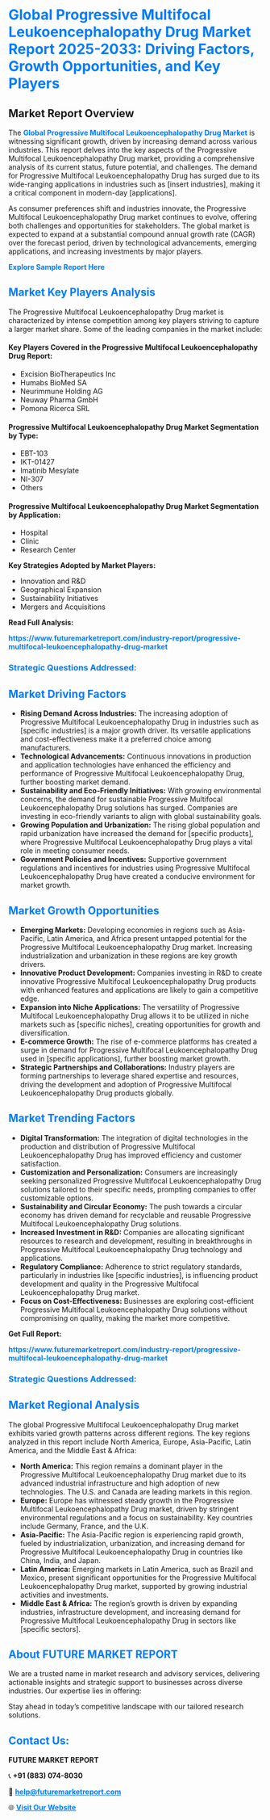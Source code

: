<h1 style="color: #007BFF;">Global Progressive Multifocal Leukoencephalopathy Drug Market Report 2025-2033: Driving Factors, Growth Opportunities, and Key Players</h1>

<section id="overview">
<h2>Market Report Overview</h2>
<p>The <a href="https://www.futuremarketreport.com/industry-report/progressive-multifocal-leukoencephalopathy-drug-market" style="color: #007BFF; text-decoration: none;"><strong>Global Progressive Multifocal Leukoencephalopathy Drug Market</strong></a> is witnessing significant growth, driven by increasing demand across various industries. This report delves into the key aspects of the Progressive Multifocal Leukoencephalopathy Drug market, providing a comprehensive analysis of its current status, future potential, and challenges. The demand for Progressive Multifocal Leukoencephalopathy Drug has surged due to its wide-ranging applications in industries such as [insert industries], making it a critical component in modern-day [applications].</p>
<p>As consumer preferences shift and industries innovate, the Progressive Multifocal Leukoencephalopathy Drug market continues to evolve, offering both challenges and opportunities for stakeholders. The global market is expected to expand at a substantial compound annual growth rate (CAGR) over the forecast period, driven by technological advancements, emerging applications, and increasing investments by major players.</p>
</section>

<section id="overview">
<p><a href="https://www.futuremarketreport.com/request-sample/reportId=53262" style="color: #007BFF; text-decoration: none;"><strong>Explore Sample Report Here</strong></a></p>
</section>

<section id="key-players">
<h2 style="color: #007BFF;">Market Key Players Analysis</h2>
<p>The Progressive Multifocal Leukoencephalopathy Drug market is characterized by intense competition among key players striving to capture a larger market share. Some of the leading companies in the market include:</p>
<h4>Key Players Covered in the Progressive Multifocal Leukoencephalopathy Drug Report:</h4>
<ul><li>Excision BioTherapeutics Inc</li><li>Humabs BioMed SA</li><li>Neurimmune Holding AG</li><li>Neuway Pharma GmbH</li><li>Pomona Ricerca SRL</li></ul>
<h4>Progressive Multifocal Leukoencephalopathy Drug Market Segmentation by Type:</h4>
<ul><li>EBT-103</li><li>IKT-01427</li><li>Imatinib Mesylate</li><li>NI-307</li><li>Others</li></ul>

<h4>Progressive Multifocal Leukoencephalopathy Drug Market Segmentation by Application:</h4>
<ul><li>Hospital</li><li>Clinic</li><li>Research Center</li></ul>
<p><strong>Key Strategies Adopted by Market Players:</strong></p>
<ul>
<li>Innovation and R&D</li>
<li>Geographical Expansion</li>
<li>Sustainability Initiatives</li>
<li>Mergers and Acquisitions</li>
</ul>
</section>

<section>
<p><strong>Read Full Analysis: </strong></p><a href="https://www.futuremarketreport.com/industry-report/progressive-multifocal-leukoencephalopathy-drug-market" style="color: #007BFF; text-decoration: none;"><strong>https://www.futuremarketreport.com/industry-report/progressive-multifocal-leukoencephalopathy-drug-market</strong></a>
<h3 style="color: #007BFF;">Strategic Questions Addressed:</h3>
</section>

<section id="driving-factors">
<h2 style="color: #007BFF;">Market Driving Factors</h2>
<ul>
<li><strong>Rising Demand Across Industries:</strong> The increasing adoption of Progressive Multifocal Leukoencephalopathy Drug in industries such as [specific industries] is a major growth driver. Its versatile applications and cost-effectiveness make it a preferred choice among manufacturers.</li>
<li><strong>Technological Advancements:</strong> Continuous innovations in production and application technologies have enhanced the efficiency and performance of Progressive Multifocal Leukoencephalopathy Drug, further boosting market demand.</li>
<li><strong>Sustainability and Eco-Friendly Initiatives:</strong> With growing environmental concerns, the demand for sustainable Progressive Multifocal Leukoencephalopathy Drug solutions has surged. Companies are investing in eco-friendly variants to align with global sustainability goals.</li>
<li><strong>Growing Population and Urbanization:</strong> The rising global population and rapid urbanization have increased the demand for [specific products], where Progressive Multifocal Leukoencephalopathy Drug plays a vital role in meeting consumer needs.</li>
<li><strong>Government Policies and Incentives:</strong> Supportive government regulations and incentives for industries using Progressive Multifocal Leukoencephalopathy Drug have created a conducive environment for market growth.</li>
</ul>
</section>

<section id="growth-opportunities">
<h2 style="color: #007BFF;">Market Growth Opportunities</h2>
<ul>
<li><strong>Emerging Markets:</strong> Developing economies in regions such as Asia-Pacific, Latin America, and Africa present untapped potential for the Progressive Multifocal Leukoencephalopathy Drug market. Increasing industrialization and urbanization in these regions are key growth drivers.</li>
<li><strong>Innovative Product Development:</strong> Companies investing in R&D to create innovative Progressive Multifocal Leukoencephalopathy Drug products with enhanced features and applications are likely to gain a competitive edge.</li>
<li><strong>Expansion into Niche Applications:</strong> The versatility of Progressive Multifocal Leukoencephalopathy Drug allows it to be utilized in niche markets such as [specific niches], creating opportunities for growth and diversification.</li>
<li><strong>E-commerce Growth:</strong> The rise of e-commerce platforms has created a surge in demand for Progressive Multifocal Leukoencephalopathy Drug used in [specific applications], further boosting market growth.</li>
<li><strong>Strategic Partnerships and Collaborations:</strong> Industry players are forming partnerships to leverage shared expertise and resources, driving the development and adoption of Progressive Multifocal Leukoencephalopathy Drug products globally.</li>
</ul>
</section>

<section id="trending-factors">
<h2 style="color: #007BFF;">Market Trending Factors</h2>
<ul>
<li><strong>Digital Transformation:</strong> The integration of digital technologies in the production and distribution of Progressive Multifocal Leukoencephalopathy Drug has improved efficiency and customer satisfaction.</li>
<li><strong>Customization and Personalization:</strong> Consumers are increasingly seeking personalized Progressive Multifocal Leukoencephalopathy Drug solutions tailored to their specific needs, prompting companies to offer customizable options.</li>
<li><strong>Sustainability and Circular Economy:</strong> The push towards a circular economy has driven demand for recyclable and reusable Progressive Multifocal Leukoencephalopathy Drug solutions.</li>
<li><strong>Increased Investment in R&D:</strong> Companies are allocating significant resources to research and development, resulting in breakthroughs in Progressive Multifocal Leukoencephalopathy Drug technology and applications.</li>
<li><strong>Regulatory Compliance:</strong> Adherence to strict regulatory standards, particularly in industries like [specific industries], is influencing product development and quality in the Progressive Multifocal Leukoencephalopathy Drug market.</li>
<li><strong>Focus on Cost-Effectiveness:</strong> Businesses are exploring cost-efficient Progressive Multifocal Leukoencephalopathy Drug solutions without compromising on quality, making the market more competitive.</li>
</ul>
</section>

<section>
<p><strong>Get Full Report: </strong></p><a href="https://www.futuremarketreport.com/industry-report/progressive-multifocal-leukoencephalopathy-drug-market" style="color: #007BFF; text-decoration: none;"><strong>https://www.futuremarketreport.com/industry-report/progressive-multifocal-leukoencephalopathy-drug-market</strong></a>
<h3 style="color: #007BFF;">Strategic Questions Addressed:</h3>
</section>


<section id="regional-analysis">
<h2 style="color: #007BFF;">Market Regional Analysis</h2>
<p>The global Progressive Multifocal Leukoencephalopathy Drug market exhibits varied growth patterns across different regions. The key regions analyzed in this report include North America, Europe, Asia-Pacific, Latin America, and the Middle East & Africa:</p>
<ul>
<li><strong>North America:</strong> This region remains a dominant player in the Progressive Multifocal Leukoencephalopathy Drug market due to its advanced industrial infrastructure and high adoption of new technologies. The U.S. and Canada are leading markets in this region.</li>
<li><strong>Europe:</strong> Europe has witnessed steady growth in the Progressive Multifocal Leukoencephalopathy Drug market, driven by stringent environmental regulations and a focus on sustainability. Key countries include Germany, France, and the U.K.</li>
<li><strong>Asia-Pacific:</strong> The Asia-Pacific region is experiencing rapid growth, fueled by industrialization, urbanization, and increasing demand for Progressive Multifocal Leukoencephalopathy Drug in countries like China, India, and Japan.</li>
<li><strong>Latin America:</strong> Emerging markets in Latin America, such as Brazil and Mexico, present significant opportunities for the Progressive Multifocal Leukoencephalopathy Drug market, supported by growing industrial activities and investments.</li>
<li><strong>Middle East & Africa:</strong> The region’s growth is driven by expanding industries, infrastructure development, and increasing demand for Progressive Multifocal Leukoencephalopathy Drug in sectors like [specific sectors].</li>
</ul>
</section>

<footer>
<h2 style="color: #007BFF;">About FUTURE MARKET REPORT</h2>
<p>We are a trusted name in market research and advisory services, delivering actionable insights and strategic support to businesses across diverse industries. Our expertise lies in offering:</p>

<p>Stay ahead in today’s competitive landscape with our tailored research solutions.</p>

<h2 style="color: #007BFF;">Contact Us:</h2>
<p><strong>FUTURE MARKET REPORT</strong></p>
<p>📞 <strong>+91 (883) 074-8030</strong></p>
<p>📧 <strong><a href="mailto:help@futuremarketreport.com" style="color: #007BFF;">help@futuremarketreport.com</a></strong></p>
<p>🌐 <strong><a href="https://www.futuremarketreport.com/" style="color: #007BFF;">Visit Our Website</a></strong></p>
</footer>